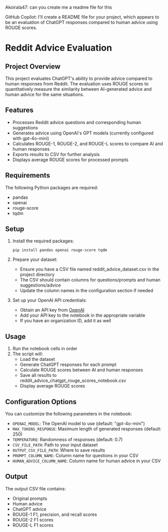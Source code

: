 Akoirala47: can you create me a readme file for this

GitHub Copilot: I'll create a README file for your project, which appears to be an evaluation of ChatGPT responses compared to human advice using ROUGE scores.

# Reddit Advice Evaluation

## Project Overview
This project evaluates ChatGPT's ability to provide advice compared to human responses from Reddit. The evaluation uses ROUGE scores to quantitatively measure the similarity between AI-generated advice and human advice for the same situations.

## Features
- Processes Reddit advice questions and corresponding human suggestions
- Generates advice using OpenAI's GPT models (currently configured with gpt-4o-mini)
- Calculates ROUGE-1, ROUGE-2, and ROUGE-L scores to compare AI and human responses
- Exports results to CSV for further analysis
- Displays average ROUGE scores for processed prompts

## Requirements
The following Python packages are required:
- pandas
- openai
- rouge-score
- tqdm

## Setup
1. Install the required packages:
   ```
   pip install pandas openai rouge-score tqdm
   ```

2. Prepare your dataset:
   - Ensure you have a CSV file named reddit_advice_dataset.csv in the project directory
   - The CSV should contain columns for questions/prompts and human suggestions/advice
   - Update the column names in the configuration section if needed

3. Set up your OpenAI API credentials:
   - Obtain an API key from [OpenAI](https://platform.openai.com/api-keys)
   - Add your API key to the notebook in the appropriate variable
   - If you have an organization ID, add it as well

## Usage
1. Run the notebook cells in order
2. The script will:
   - Load the dataset
   - Generate ChatGPT responses for each prompt
   - Calculate ROUGE scores between AI and human responses
   - Save all results to reddit_advice_chatgpt_rouge_scores_notebook.csv
   - Display average ROUGE scores

## Configuration Options
You can customize the following parameters in the notebook:
- `OPENAI_MODEL`: The OpenAI model to use (default: "gpt-4o-mini")
- `MAX_TOKENS_RESPONSE`: Maximum length of generated responses (default: 250)
- `TEMPERATURE`: Randomness of responses (default: 0.7)
- `CSV_FILE_PATH`: Path to your input dataset
- `OUTPUT_CSV_FILE_PATH`: Where to save results
- `PROMPT_COLUMN_NAME`: Column name for questions in your CSV
- `HUMAN_ADVICE_COLUMN_NAME`: Column name for human advice in your CSV

## Output
The output CSV file contains:
- Original prompts
- Human advice
- ChatGPT advice
- ROUGE-1 F1, precision, and recall scores
- ROUGE-2 F1 scores
- ROUGE-L F1 scores

